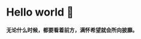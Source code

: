 # Hello world 🥳

#### 无论什么时候，都要看着前方，满怀希望就会所向披靡。

<!--

- SUSTech UG student 🙇
- 🐈  & 🦮  lover!!
- 💬 If I can help: realhezean@gmail.com

---

- 🌱 Currently learning: `Java`, `Cpp`, `Python`
- 🔭 Learn while using these: `Flask`, `SQL`...

-->
